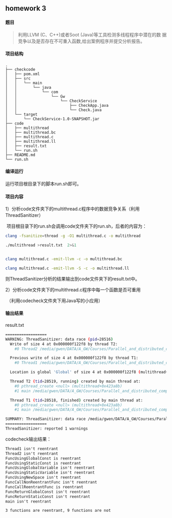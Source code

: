 ## homework 3

#### 题目

> 利用LLVM (C、C++)或者Soot (Java)等工具检测多线程程序中潜在的数
> 据竞争以及是否存在不可重入函数,给出案例程序并提交分析报告。

#### 项目结构

```
.
├── checkcode
│   ├── pom.xml
│   ├── src
│   │   └── main
│   │       └── java
│   │           └── com
│   │               └── Gw
│   │                   └── CheckService
│   │                       ├── CheckApp.java
│   │                       └── Check.java
│   └── target
│       └── CheckService-1.0-SNAPSHOT.jar
├── code
│   ├── multithread
│   ├── multithread.bc
│   ├── multithread.c
│   ├── multithread.ll
│   ├── result.txt
│   └── run.sh
├── README.md
└── run.sh
```



#### 编译运行

运行项目根目录下的脚本run.sh即可。



#### 项目内容

1）分析code文件夹下的multithread.c程序中的数据竞争关系（利用ThreadSanitizer）

​	  项目根目录下的run.sh会调用code文件夹下的run.sh，后者的内容为：

```bash
clang -fsanitize=thread -g -O1 multithread.c -o multithread

./multithread >result.txt  2>&1


clang multithread.c -emit-llvm -c -o multithread.bc

clang multithread.c -emit-llvm -S -c -o multithread.ll
```

则ThreadSanitizer分析的结果输出到code文件夹下的result.txt中。



2）分析code文件夹下的multithread.c程序中每一个函数是否可重用

​    （利用codecheck文件夹下用Java写的小应用）



#### 输出结果

result.txt

```bash
==================
WARNING: ThreadSanitizer: data race (pid=28516)
  Write of size 4 at 0x000000f122f8 by thread T2:
    #0 Thread2 /media/gwen/DATA/A_GW/Courses/Parallel_and_distributed_computing/hw3/code/multithread.c:17:11 (multithread+0x4b252d)

  Previous write of size 4 at 0x000000f122f8 by thread T1:
    #0 Thread1 /media/gwen/DATA/A_GW/Courses/Parallel_and_distributed_computing/hw3/code/multithread.c:12:11 (multithread+0x4b24fd)

  Location is global 'Global' of size 4 at 0x000000f122f8 (multithread+0x000000f122f8)

  Thread T2 (tid=28519, running) created by main thread at:
    #0 pthread_create <null> (multithread+0x423a8b)
    #1 main /media/gwen/DATA/A_GW/Courses/Parallel_and_distributed_computing/hw3/code/multithread.c:70:5 (multithread+0x4b26aa)

  Thread T1 (tid=28518, finished) created by main thread at:
    #0 pthread_create <null> (multithread+0x423a8b)
    #1 main /media/gwen/DATA/A_GW/Courses/Parallel_and_distributed_computing/hw3/code/multithread.c:69:5 (multithread+0x4b2694)

SUMMARY: ThreadSanitizer: data race /media/gwen/DATA/A_GW/Courses/Parallel_and_distributed_computing/hw3/code/multithread.c:17:11 in Thread2
==================
ThreadSanitizer: reported 1 warnings
```

codecheck输出结果：

```txt
Thread1 isn't reentrant
Thread2 isn't reentrant
FuncUsingGlobalConst is reentrant
FuncUsingStaticConst is reentrant
FuncUsingGlobalVariable isn't reentrant
FuncUsingStaticVariable isn't reentrant
FuncUsingNewSpace isn't reentrant
FuncCallNonReentrantFunc isn't reentrant
FuncCallReentrantFunc is reentrant
FuncReturnGlobalConst isn't reentrant
FuncReturnStaticConst isn't reentrant
main isn't reentrant

3 functions are reentrant, 9 functions are not
```

